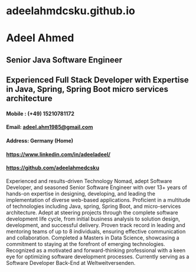 # adeelahmdcsku.github.io

# Adeel Ahmed 
## Senior Java Software Engineer 
## Experienced Full Stack Developer with Expertise  in Java, Spring, Spring Boot micro services architecture 
#### Mobile : (+49) 15210781172 
#### Email: adeel.ahm1985@gmail.com 
#### Address: Germany (Home) 
#### https://www.linkedin.com/in/adeeladeel/ 
#### https://github.com/adeelahmedcsku 

Experienced and results-driven Technology Nomad, adept Software Developer, and seasoned Senior 
Software Engineer with over 13+ years of hands-on expertise in designing, developing, and leading 
the implementation of diverse web-based applications. Proficient in a multitude of technologies 
including Java, spring, Spring Boot, and micro-services architecture. Adept at steering projects 
through the complete software development life cycle, from initial business analysis to solution design, 
development, and successful delivery. Proven track record in leading and mentoring teams of up to 8 
individuals, ensuring effective communication and collaboration. Completed a Masters in Data 
Science, showcasing a commitment to staying at the forefront of emerging technologies. Recognized 
as a motivated and forward-thinking professional with a keen eye for optimizing software development 
processes. Currently serving as a Software Developer Back-End at Weltweitversenden.
